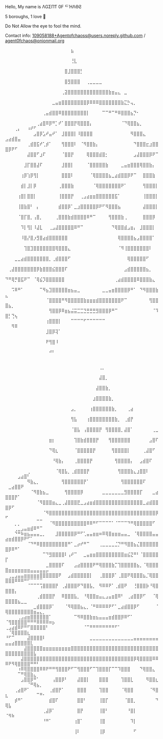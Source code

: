 
Hello, My name is ΛGΣПƬ 0F ᄃΉΛӨƧ

5 boroughs, 1 love 🗽

Do Not Allow the eye to fool the mind.

Contact info: 109058188+Agentofchaoss@users.noreply.github.com / agent0fchaos@onionmail.org

⠀⠀⠀⠀⠀⠀⠀⠀⠀⠀⠀⠀⠀⠀⠀⠀⠀⠀⠀⠀⠀⣦⠀⠀⠀⠀⠀⠀⠀⠀⠀⠀⠀⠀⠀⠀⠀⠀⠀⠀⠀⠀⠀⠀⠀⠀⠀⠀⠀⠀⠀⠀⠀⠀⠀⠀⠀⠀⠀
⠀⠀⠀⠀⠀⠀⠀⠀⠀⠀⠀⠀⠀⠀⠀⠀⠀⠀⠀⠀⠀⢘⣇⠀⠀⠀⠀⠀⠀⠀⠀⠀⠀⠀⠀⠀⠀⠀⠀⠀⠀⠀⠀⠀⠀⠀⠀⠀⠀⠀⠀⠀⠀⠀⠀⠀⠀⠀⠀
⠀⠀⠀⠀⠀⠀⠀⠀⠀⠀⠀⠀⠀⠀⠀⠀⠀⠀⠀⣿⣸⣿⣿⣿⡃⠀⠀⠀⠀⠀⠀⠀⠀⠀⠀⠀⠀⠀⠀⠀⠀⠀⠀⠀⠀⠀⠀⠀⠀⠀⠀⠀⠀⠀⠀⠀⠀⠀⠀
⠀⠀⠀⠀⠀⠀⠀⠀⠀⠀⠀⠀⠀⠀⠀⠀⠀⠀⠀⣿⣻⣿⣿⣿⠀⠀⢀⣀⣀⣀⣀⠀⠀⠀⠀⠀⠀⠀⠀⠀⠀⠀⠀⠀⠀⠀⠀⠀⠀⠀⠀⠀⠀⠀⠀⠀⠀⠀⠀
⠀⠀⠀⠀⠀⠀⠀⠀⠀⠀⠀⠀⠀⠀⠀⠀⠀⠀⢀⣽⣿⣿⣿⣿⣿⣿⣿⣿⣿⣿⣿⣿⣿⣷⣶⣤⣄⠀⣀⠀⠀⠀⠀⠀⠀⠀⠀⠀⠀⠀⠀⠀⠀⠀⠀⠀⠀⠀⠀
⠀⠀⠀⠀⠀⠀⠀⠀⠀⠀⠀⠀⠀⠀⠀⣀⣤⣶⣿⣿⣿⣿⣿⣿⣿⣿⡿⠿⠿⠿⣿⣿⣿⣿⣿⣿⣿⣷⣍⡓⢤⡀⠀⠀⠀⠀⠀⠀⠀⠀⠀⠀⠀⠀⠀⠀⠀⠀⠀
⠀⠀⠀⠀⠀⠀⠀⠀⠀⠀⠀⠀⢀⣤⣾⣿⣿⠿⣿⣿⣿⣿⣿⣿⣿⣿⡇⠀⠀⠀⠀⠉⠉⠛⠉⠛⠿⣿⣿⣿⣦⡙⠂⠀⠀⠀⠀⠀⠀⠀⠀⠀⠀⠀⠀⠀⠀⠀⠀
⠀⠀⠀⠀⠀⠀⠀⠀⠀⠀⢀⣴⣿⠿⡿⠛⡁⠞⠁⣿⣿⣿⡟⢿⣿⣿⣿⡄⠀⠀⠀⠀⠀⠀⠀⠀⠀⠈⠙⢿⣿⣿⣦⡀⠀⠀⠀⠀⠀⠀⠀⠀⢀⡄⠀⠀⠰⠞⠋
⠀⠀⠀⠀⠀⠀⠀⠀⠀⣠⣿⡿⣡⠞⣤⠞⠁⠀⣸⣿⣿⣿⡇⠸⣿⣿⣿⣿⠀⠀⠀⠀⠀⠀⠀⠀⠀⠀⠀⠀⠻⣿⣿⣿⣄⠀⠀⠀⠀⣠⣴⣾⣿⣤⠀⠀⠀⠀⠀
⠀⠀⠀⠀⠀⠀⠀⢀⣾⣿⣯⠞⢁⡾⠁⠀⠀⠀⢻⣿⣿⣿⠇⠀⠈⠻⣿⣿⣷⡄⠀⠀⠀⠀⠀⠀⠀⠀⠀⠀⠀⠙⣿⣿⣿⣖⣰⣿⣿⣿⡿⠟⠋⠀⠀⠀⠀⠀⠀
⠀⠀⠀⠀⠀⠀⠀⣼⣿⣿⠋⣰⠏⠀⠀⠀⠀⠀⠈⣿⣿⡟⠀⠀⠀⠀⢿⣿⣿⣿⣾⣿⡂⠀⠀⠀⠀⠀⠀⠀⠀⣠⣼⣿⣿⣿⡿⠟⠉⠀⠀⠀⠀⠀⠀⠀⠀⠀⠀
⠀⠀⠀⠀⠀⠀⣸⡏⣿⣿⣼⠏⠀⠀⠀⠀⠀⠀⣸⣿⣿⡇⠀⠀⠀⠀⠈⣿⣿⣿⣿⣿⣷⠀⠀⠀⠀⣀⣤⣶⣿⣿⣿⢿⣿⣿⣷⡄⠀⠀⠀⠀⠀⠀⠀⠀⠀⠀⠀
⠀⠀⠀⠀⠀⢰⡿⢱⡿⢻⡇⠀⠀⠀⠀⠀⠀⠀⣿⣿⣿⠇⠀⠀⠀⠀⠀⠈⢿⣿⣿⣿⣿⣦⣀⣴⣾⣿⣿⡿⠟⠉⠀⠀⣿⣿⣿⣷⠀⠀⠀⠀⠀⠀⠀⠀⠀⠀⠀
⠀⠀⠀⠀⠀⣾⡇⣸⡇⡿⠀⠀⠀⠀⠀⠀⠀⢀⣿⣿⣿⣷⠀⠀⠀⠀⠀⠀⠈⢿⣿⣿⣿⣿⣿⣿⣿⠟⠁⠀⠀⠀⠀⠀⢻⣿⣿⣿⡇⠀⠀⠀⠀⠀⠀⠀⠀⠀⠀
⠀⠀⠀⠀⢰⣿⡇⣿⣿⡇⠀⠀⠀⠀⠀⠀⠀⢸⣿⣿⣿⡟⠀⠀⢀⣠⣴⣶⣶⣿⣿⣿⣿⣿⣿⣯⠁⠀⠀⠀⠀⠀⠀⠀⢸⣿⣿⣿⡇⠀⠀⠀⠀⠀⠀⠀⠀⠀⠀
⠀⠀⠀⠀⢸⣿⣷⣿⠃⠀⡄⠀⠀⠀⠀⠀⠀⣾⣿⣿⡿⠁⣀⣰⣿⣿⣿⣿⣿⡿⠟⠋⠻⣿⣿⣿⣦⠀⠀⠀⠀⠀⠀⠀⣼⣿⣿⣿⡇⠀⠀⠀⠀⠀⠀⠀⠀⠀⠀
⠀⠀⠀⠀⠈⣿⡏⣿⡀⢠⣿⡀⠀⠀⠀⠀⢀⣿⣿⣿⣷⣾⣿⣿⣿⣿⠿⠛⠉⠀⠀⠀⠀⢻⣿⣿⣿⣷⢀⠀⠀⠀⠀⠀⣿⣿⣿⡿⠀⠀⠀⠀⠀⠀⠀⠀⠀⠀⠀
⠀⠀⠀⠀⠀⠹⡇⢻⡇⠸⣼⣇⠀⠀⢀⣠⣼⣿⣿⣿⣿⣿⠿⠛⠉⠀⠀⠀⠀⠀⠀⠀⠀⠀⠙⢿⣿⣿⣾⣠⣶⡄⠀⣸⣿⣿⣿⡇⠀⠀⠀⠀⠀⠀⠀⠀⠀⠀⠀
⠀⠀⠀⠀⠀⠸⣿⡜⣿⡰⣻⣿⣴⣾⣿⣿⣿⣿⣿⣿⠀⠀⠀⠀⠀⠀⠀⠀⠀⠀⠀⠀⠀⠀⠀⠀⢿⣿⣿⣿⣿⣦⣠⣿⣿⣿⣿⠁⠀⠀⠀⠀⠀⠀⠀⠀⠀⠀⠀
⠀⠀⠀⠀⠀⠀⢹⣿⣹⣿⣿⣿⣿⣿⣿⣿⢿⣿⣿⣿⣄⠀⠀⠀⠀⠀⠀⠀⠀⠀⠀⠀⠀⠀⠀⠀⠈⠻⢸⣿⣿⣿⣿⣿⣿⣿⠇⠀⠀⠀⠀⠀⠀⠀⠀⠀⠀⠀⠀
⠀⠀⠀⣀⣀⣴⣾⣿⣿⣿⣿⣿⣿⣿⡀⢀⣾⣿⣿⣿⠋⠀⠀⠀⠀⠀⠀⠀⠀⠀⠀⠀⠀⠀⠀⠀⠀⠀⠀⢿⣿⣿⣿⣿⣿⠋⠀⠀⠀⠀⠀⠀⠀⠀⠀⠀⠀⠀⠀
⠀⢀⣼⣿⣿⣿⣿⣿⣿⣿⡿⣷⣿⣿⣿⣮⣿⣿⣿⠏⠀⠀⠀⠀⠀⠀⠀⠀⠀⠀⠀⠀⠀⠀⠀⠀⠀⠀⣠⣾⣿⣿⣿⣿⣿⣦⡀⠀⠀⠀⠀⠀⠀⠀⠀⠀⠀⠀⠀
⠙⠛⢿⡛⣿⣯⠟⠉⠀⠈⢿⣮⡹⣿⣿⣿⣿⣿⣿⠀⠀⠀⠀⠀⠀⠀⠀⠀⠀⠀⠀⠀⠀⠀⠀⢀⣴⣾⣿⣿⣿⣿⠿⣿⣿⣿⣷⣄⠀⠀⠀⠀⠀⠀⠀⠀⠀⠀⠀
⠀⠀⠩⠿⠛⠁⠀⠀⠀⠀⠀⠉⠻⣦⣹⣿⣿⣿⣿⣿⣶⣦⣤⣀⠀⠀⠀⠀⠀⠀⠀⣀⣀⣤⣶⣿⣿⣿⣿⡿⠛⠁⠀⠙⠻⣿⣿⣿⣷⣄⠀⠀⠀⠀⠀⠀⠀⠀⠀
⠀⠀⠀⠀⠀⠀⠀⠀⠀⠀⠀⠀⠀⠈⣿⣿⣿⣿⠛⠻⣿⣿⣿⣿⣿⣷⣶⣶⣶⣾⣿⣿⣿⣿⣿⣿⣿⠟⠉⠀⠀⠀⠀⠀⠀⠀⢻⣿⣿⣿⣦⡀⠀⠀⠀⠀⠀⠀⠀
⠀⠀⠀⠀⠀⠀⠀⠀⠀⠀⠀⠀⠀⠀⢻⣿⣿⡿⠿⣶⣦⣬⣭⣉⣉⣙⣛⣛⣛⣻⣿⣿⣿⡿⠛⠉⠀⠀⠀⠀⠀⠀⠀⠀⠀⠀⠀⠈⠹⣿⡃⢙⢦⠀⠀⠀⠀⠀⠀
⠀⠀⠀⠀⠀⠀⠀⠀⠀⠀⠀⠀⠀⢰⣿⣿⣿⡇⠀⠀⠀⠉⠉⠉⠉⠋⠉⠉⠉⠉⠉⠉⠀⠀⠀⠀⠀⠀⠀⠀⠀⠀⠀⠀⠀⠀⠀⠀⠀⠀⠀⠻⠿⠀⠀⠀⠀⠀⠀
⠀⠀⠀⠀⠀⠀⠀⠀⠀⠀⠀⠀⠀⣸⣿⡿⢽⠁⠀⠀⠀⠀⠀⠀⠀⠀⠀⠀⠀⠀⠀⠀⠀⠀⠀⠀⠀⠀⠀⠀⠀⠀⠀⠀⠀⠀⠀⠀⠀⠀⠀⠀⠀⠀⠀⠀⠀⠀⠀
⠀⠀⠀⠀⠀⠀⠀⠀⠀⠀⠀⠀⠀⠟⢻⣿⠸⠀⠀⠀⠀⠀⠀⠀⠀⠀⠀⠀⠀⠀⠀⠀⠀⠀⠀⠀⠀⠀⠀⠀⠀⠀⠀⠀⠀⠀⠀⠀⠀⠀⠀⠀⠀⠀⠀⠀⠀⠀⠀
⠀⠀⠀⠀⠀⠀⠀⠀⠀⠀⠀⠀⠀⠀⠚⠃⠀⠀⠀⠀⠀⠀⠀⠀⠀⠀⠀⠀⠀⠀⠀⠀⠀⠀⠀⠀⠀⠀⠀⠀⠀⠀⠀⠀⠀⠀⠀⠀⠀⠀⠀⠀⠀⠀⠀⠀⠀⠀⠀

⠀⠀⠀⠀⠀⠀⠀⠀⠀⠀⠀⠀⠀⠀⠀⠀⠀⠀⠀⠀⠀⠀⠀⠀⠀⠀⠀⠀⠀⠀⢀⡀⠀⠀⠀⠀⠀⠀⠀⠀⠀⠀⠀⠀⠀⠀⠀⠀⠀⠀⠀⠀⠀⠀⠀⠀⠀⠀⠀⠀⠀⠀⠀⠀⠀
⠀⠀⠀⠀⠀⠀⠀⠀⠀⠀⠀⠀⠀⠀⠀⠀⠀⠀⠀⠀⠀⠀⠀⠀⠀⠀⠀⠀⠀⠀⣼⣿⡀⠀⠀⠀⠀⠀⠀⠀⠀⠀⠀⠀⠀⠀⠀⠀⠀⠀⠀⠀⠀⠀⠀⠀⠀⠀⠀⠀⠀⠀⠀⠀⠀
⠀⠀⠀⠀⠀⠀⠀⠀⠀⠀⠀⠀⠀⠀⠀⠀⠀⠀⠀⠀⠀⠀⠀⠀⠀⠀⠀⠀⠀⣼⣿⣿⣷⡀⠀⠀⠀⠀⠀⠀⠀⠀⠀⠀⠀⠀⠀⠀⠀⠀⠀⠀⠀⠀⠀⠀⠀⠀⠀⠀⠀⠀⠀⠀⠀
⠀⠀⠀⠀⠀⠀⠀⠀⠀⠀⠀⠀⠀⠀⠀⠀⠀⠀⠀⠀⠀⠀⠀⠀⠀⠀⠀⠀⣰⣿⣿⣿⣿⣷⡀⠀⠀⠀⠀⠀⠀⠀⠀⠀⠀⠀⠀⠀⠀⠀⠀⠀⠀⠀⠀⠀⠀⠀⠀⠀⠀⠀⠀⠀⠀
⠀⠀⠀⠀⠀⠀⠀⠀⠀⠀⠀⠀⠀⠀⠀⠀⠀⠀⠀⠀⠀⣠⡀⠀⠀⠀⠀⢰⣿⣿⣿⣿⣿⣿⣷⡀⠀⠀⠀⢀⣴⠀⠀⠀⠀⠀⠀⠀⠀⠀⠀⠀⠀⠀⠀⠀⠀⠀⠀⠀⠀⠀⠀⠀⠀
⠀⠀⠀⠀⠀⠀⠀⠀⠀⠀⠀⠀⠀⠀⠀⠀⠀⠀⠀⠀⠀⢻⣧⠀⠀⠀⢰⣿⣿⣿⣿⣿⣿⣿⣿⣷⡀⠀⢀⣾⡟⠀⠀⠀⠀⠀⠀⠀⠀⠀⠀⠀⠀⠀⠀⠀⠀⠀⠀⠀⠀⠀⠀⠀⠀
⠀⠀⠀⠀⠀⠀⠀⠀⠀⠀⠀⠀⠀⠀⠀⠀⠀⠀⠀⠀⠀⠈⣿⣧⠀⢠⣿⣿⣿⣿⡟⠀⢻⣿⣿⣿⣿⡀⣼⣿⠁⠀⠀⠀⠀⠀⠀⢀⣀⠀⠀⠀⠀⠀⠀⠀⠀⠀⠀⠀⠀⠀⠀⠀⠀
⠀⠀⠀⠀⠀⠀⠀⠀⠀⠀⠀⠀⠀⠀⣶⡆⠀⠀⠀⠀⠀⠀⢹⣿⣷⣾⣿⣿⣿⡟⠀⠀⠀⢻⣿⣿⣿⣿⣿⣿⠀⠀⠀⠀⠀⠀⣠⣿⠏⠀⠀⠀⠀⠀⠀⠀⠀⠀⠀⠀⠀⠀⠀⠀⠀
⠀⠀⠀⠀⠀⠀⠀⠀⠀⠀⠀⠀⠀⠀⠙⢿⣆⠀⠀⠀⠀⠀⠈⣿⣿⣿⣿⣿⡟⠀⠀⠀⠀⠀⢻⣿⣿⣿⣿⡇⠀⠀⠀⠀⢀⣼⣿⠋⠀⠀⠀⠀⠀⠀⠀⠀⠀⠀⠀⠀⠀⠀⠀⠀⠀
⠀⠀⠀⠀⠀⠀⠀⠀⠀⠀⠀⠀⠀⠀⠀⠘⢿⣷⡄⠀⠀⠀⢀⣿⣿⣿⣿⡟⠀⠀⠀⠀⠀⠀⠀⢻⣿⣿⣿⣿⡄⠀⠀⣠⣾⣿⠏⠀⠀⠀⠀⠀⠀⠀⠀⠀⠀⠀⠀⠀⠀⠀⠀⠀⠀
⠀⠀⠀⠀⠀⠀⠀⢀⠀⠀⠀⠀⠀⠀⠀⠀⠈⢿⣿⣧⡀⢀⣾⣿⣿⣿⡟⠀⠀⠀⠀⠀⠀⠀⠀⠀⢻⣿⣿⣿⣷⣄⣰⣿⣿⠇⠀⠀⠀⠀⠀⠀⠀⣠⣴⣿⠃⠀⠀⠀⠀⠀⠀⠀⠀
⠀⠀⠀⠀⠀⠀⠀⠻⣷⣄⡀⠀⠀⠀⠀⠀⠀⠀⢻⣿⣿⣿⣿⣿⣿⡟⠁⠀⠀⠀⠀⠀⠀⠀⠀⠀⠀⢻⣿⣿⣿⣿⣿⣿⠏⠀⠀⠀⠀⠀⣀⣴⣿⣿⠟⠀⠀⠀⠀⠀⠀⠀⠀⠀⠀
⠀⠀⠀⠀⠀⠀⠀⠀⠈⠻⣿⣷⣦⣀⠀⠀⠀⠀⠀⢻⣿⣿⣿⣿⡿⠀⠀⠀⠀⠀⠀⣀⣀⣀⣀⣀⣀⣀⣻⣿⣿⣿⣿⡏⠀⠀⠀⣀⣴⣿⣿⣿⡟⠁⠀⠀⠀⠀⠀⠀⠀⠀⠀⠀⠀
⠀⠀⠀⠀⠀⠀⠀⠀⠀⠀⠈⠻⣿⣿⣿⣶⣄⣀⢀⣼⣿⣿⣿⣟⣀⣠⣴⣶⣾⣿⣿⣿⣿⣿⣿⣿⣿⣿⣿⣿⣿⣿⣿⣿⣀⣴⣾⣿⣿⣿⡿⠋⠀⠀⠀⠀⠀⠀⠀⠀⠀⠀⠀⠀⠀
⠀⠀⠀⠀⠀⠀⠀⠀⠀⠀⠀⠀⠈⠻⣿⣿⣿⣿⣿⣿⣿⣿⣿⣿⣿⣿⣿⣿⣿⣿⣿⣿⣿⣿⣿⣿⣿⣿⣿⣿⣿⣿⣿⣿⣿⣿⣿⣿⡿⠋⠀⠀⠀⠀⠀⠀⠀⠀⠀⣀⣀⠀⠀⠀⠀
⠀⠀⠀⡀⡀⠀⠀⠀⠀⠀⠀⠀⠀⠀⠈⠻⣿⣿⣿⣿⣿⣿⣿⣿⣿⣿⠿⠿⠛⠋⠉⠉⠉⠉⠁⠈⠉⠉⠉⠙⠛⢿⣿⣿⣿⣿⣿⠋⠀⠀⠀⠀⢀⣀⣠⣤⣶⣾⠿⠛⠉⠀⠀⠀⠀
⠀⠀⠀⠙⠛⠷⣶⣦⣤⣤⣤⣀⡀⠀⠀⠀⣸⣿⣿⣿⣿⣿⡿⠛⠋⢁⣤⣤⣶⣶⠶⠿⢿⣿⣶⣶⣶⣤⣤⣀⠀⠈⢿⣿⣿⣿⣿⣤⣤⣴⣶⣾⣿⣿⡿⠟⠋⠁⠀⠀⠀⠀⠀⠀⠀
⠀⠀⠀⠀⠀⠀⠀⠈⠙⠛⠿⣿⣿⣿⣿⣿⣿⣿⣿⣿⠛⠁⣀⡴⠞⠛⠉⠀⠀⠀⢀⣀⣀⣀⣀⣈⡙⠛⠻⣿⣿⣦⣌⣿⣿⣿⣿⣿⣿⣿⡿⠿⠛⠁⠀⠀⠀⠀⠀⠀⠀⠀⠀⠀⠀
⠀⠀⠀⠀⠀⠀⠀⠀⠀⠀⠀⠀⠉⠙⣻⣿⣿⣿⣿⠇⢠⠞⠉⠀⠀⣀⣤⣶⣶⣿⣿⣿⣿⣿⣿⣿⣿⣿⣶⣮⣝⠛⠃⠈⣿⣿⣿⣿⣿⡏⠀⠀⠀⠀⠀⠀⠀⠀⠀⠀⠀⠀⠀⠀⠀
⠀⠀⠀⠀⠀⠀⠀⠀⠀⠀⠀⠀⠀⣀⣿⣿⣿⣿⠏⠀⠀⠀⣠⣴⣿⣿⣿⣿⠟⠛⢿⣿⣿⣿⣷⡉⢹⣿⣿⣿⣿⣿⣦⡀⠈⢿⣿⣿⣿⣿⣶⣶⣶⣶⣶⣶⣶⣤⣤⣤⣤⣤⡤⠀⠀
⠀⢀⣀⣠⣤⣤⣶⣶⣶⣶⣶⣿⣿⣿⣿⣿⣿⠟⠀⠀⣠⣾⣿⣿⣿⣿⣿⡇⠀⠀⢀⣿⣿⣿⡿⠁⢀⣿⣿⠟⢿⣿⣿⣿⣦⡈⢿⣿⣿⣿⣿⣿⠿⠿⠿⠛⠋⠉⠉⠉⠉⠀⠀⠀⠀
⠀⠀⠀⠀⠀⠀⠀⠈⠉⠉⠉⢩⣿⣿⣿⣿⡟⠀⢀⣼⣿⣿⣿⠟⠙⣿⣿⣧⡀⠀⠻⠿⠿⠟⠁⢀⣾⣿⠟⠀⠀⢘⣿⣿⣿⡷⠘⢿⣿⣿⣿⣿⡄⠀⠀⠀⠀⠀⠀⠀⠀⠀⠀⠀⠀
⠀⠀⠀⠀⠀⠀⠀⠀⠀⠀⢀⣾⣿⣿⣿⡟⠀⠀⠿⣿⣿⣿⣧⡀⠀⠘⢿⣿⣿⣶⣤⣄⣠⣤⣶⣿⠿⠃⠀⢀⣴⣿⣿⡿⠋⠀⠀⠈⢿⣿⣿⣿⣿⣦⣀⣀⠀⠀⠀⠀⠀⠀⠀⠀⠀
⠀⠀⠀⠀⠀⠀⠀⠀⠀⣀⣾⣿⣿⣿⡿⠁⠀⠀⠀⠈⠻⢿⣿⣿⣦⣄⡀⠈⠛⠿⠿⠿⠿⠟⠋⠁⣀⣴⣾⣿⣿⡿⠋⠀⠀⠀⠀⠀⠈⢿⣿⣿⣿⣿⣿⣿⣿⣿⣶⣤⣄⡀⠀⠀⠀
⠀⠀⠀⠀⢀⣠⣴⣶⣿⣿⣿⣿⣿⣿⠁⠀⠀⠀⠀⠀⠀⠀⠉⠻⠿⣿⣿⣷⣶⣦⣤⣤⣤⣶⣾⣿⣿⡿⠿⠋⠁⠀⠀⠀⠀⠀⠀⠀⠀⠈⢻⣿⣿⣿⣿⣿⠛⠛⠛⠿⠿⠿⠿⠶⡦
⢀⣠⣴⣾⠿⠟⠛⠋⣿⣿⣿⣿⣿⠃⠀⠀⠀⠀⠀⠀⠀⠀⠀⠀⠀⠈⠉⠛⠛⠛⠛⠛⠛⠛⠛⠋⠁⠀⠀⠀⠀⠀⠀⠀⠀⠀⠀⠀⠀⠀⠈⢿⣿⣿⣿⣿⣆⠀⠀⠀⠀⠀⠀⠀⠀
⠘⠋⠉⠀⠀⠀⠀⣼⣿⣿⣿⣿⠇⠀⠀⠀⠀⠀⠀⠀⠀⠀⠀⠀⠀⠀⠀⣀⣀⣀⣀⣀⣀⣀⣀⣀⣀⣀⣀⣀⣀⣤⣤⣤⣤⣤⣤⣤⣤⣤⣤⣴⣿⣿⣿⣿⣿⣇⠀⠀⠀⠀⠀⠀⠀
⠀⠀⠀⠀⠀⠀⣼⣿⣿⣿⣿⣿⣶⣶⣶⣶⣶⣶⣶⣶⣶⣿⣿⣿⣿⣿⣿⣿⣿⣿⣿⣿⣿⣿⣿⣿⣿⣿⣿⣿⣿⣿⣿⣿⣿⣿⣿⣿⣿⣿⣿⣿⣿⣿⣿⣿⣿⣿⣧⠀⠀⠀⠀⠀⠀
⠀⠀⠀⠀⠀⣼⣿⣿⣿⣿⣿⣿⣿⣿⣿⣿⣿⣿⣿⣿⣿⣿⣿⣿⣿⣿⣿⣿⣿⣿⣿⣿⣿⣿⣿⣿⣿⣿⣿⣿⣿⡿⢿⣿⣿⣿⣿⠿⠿⠿⠟⠻⢿⣿⣿⣿⣿⠛⠛⠃⠀⠀⠀⠀⠀
⠀⠀⠀⠀⠰⠿⢿⣿⣿⣿⣿⠿⠿⠟⠛⠛⢻⣿⣿⣿⠟⠋⠉⢻⣿⣿⣿⠋⠉⢹⣿⣿⣿⡏⠉⠉⠹⣿⣿⣿⠀⠀⠀⠙⢿⣿⣿⣄⠀⠀⠀⠀⠀⠉⠛⢿⣿⣷⣄⠀⠀⠀⠀⠀⠀
⠀⠀⠀⠀⠀⣠⣿⣿⡿⠛⠁⠀⠀⠀⠀⢠⣿⣿⡿⠃⠀⠀⠀⣼⣿⣿⡇⠀⠀⠀⣿⣿⣿⠀⠀⠀⠀⢹⣿⣿⣇⠀⠀⠀⠀⠻⣿⣿⣆⠀⠀⠀⠀⠀⠀⠀⠈⠛⢿⣦⡀⠀⠀⠀⠀
⠀⠀⠀⢀⣴⣿⠟⠁⠀⠀⠀⠀⠀⠀⢀⣾⣿⡟⠁⠀⠀⠀⠀⣿⣿⣿⠀⠀⠀⠀⢹⣿⣿⠀⠀⠀⠀⠈⢿⣿⣿⠀⠀⠀⠀⠀⠈⠻⣿⣆⠀⠀⠀⠀⠀⠀⠀⠀⠀⠉⠛⠂⠀⠀⠀
⠀⠀⠀⡾⠛⠁⠀⠀⠀⠀⠀⠀⠀⠀⣾⣿⠏⠀⠀⠀⠀⠀⠀⣿⣿⠃⠀⠀⠀⠀⢸⣿⡏⠀⠀⠀⠀⠀⠈⣿⣿⡀⠀⠀⠀⠀⠀⠀⠙⢿⣧⠀⠀⠀⠀⠀⠀⠀⠀⠀⠀⠀⠀⠀⠀
⠀⠀⠀⠀⠀⠀⠀⠀⠀⠀⠀⠀⢀⣼⡿⠁⠀⠀⠀⠀⠀⠀⠀⣿⡟⠀⠀⠀⠀⠀⢸⣿⠃⠀⠀⠀⠀⠀⠀⠘⣿⡇⠀⠀⠀⠀⠀⠀⠀⠈⠻⠷⠀⠀⠀⠀⠀⠀⠀⠀⠀⠀⠀⠀⠀
⠀⠀⠀⠀⠀⠀⠀⠀⠀⠀⠀⠀⠘⠛⠁⠀⠀⠀⠀⠀⠀⠀⢰⣿⠁⠀⠀⠀⠀⠀⢸⣿⠀⠀⠀⠀⠀⠀⠀⠀⠹⡇⠀⠀⠀⠀⠀⠀⠀⠀⠀⠀⠀⠀⠀⠀⠀⠀⠀⠀⠀⠀⠀⠀⠀
⠀⠀⠀⠀⠀⠀⠀⠀⠀⠀⠀⠀⠀⠀⠀⠀⠀⠀⠀⠀⠀⠀⢸⠇⠀⠀⠀⠀⠀⠀⢸⡿⠀⠀⠀⠀⠀⠀⠀⠀⠀⠋⠀⠀⠀⠀⠀⠀⠀⠀⠀⠀⠀⠀⠀⠀⠀⠀⠀⠀⠀⠀⠀⠀⠀
